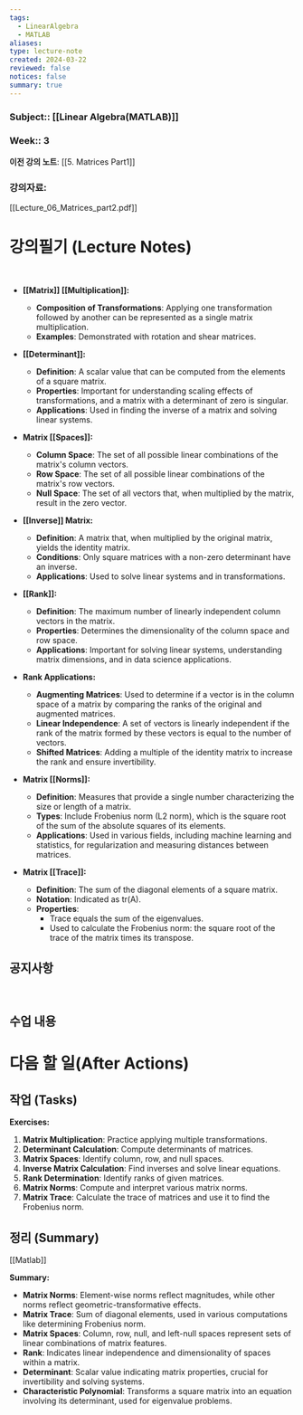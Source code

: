 ```yaml
---
tags:
  - LinearAlgebra
  - MATLAB
aliases: 
type: lecture-note
created: 2024-03-22
reviewed: false
notices: false
summary: true
---
```

### **Subject**:: [[Linear Algebra(MATLAB)]]
### **Week**:: 3

**이전 강의 노트**: [[5. Matrices Part1]]

### 강의자료: 
[[Lecture_06_Matrices_part2.pdf]]

# 강의필기 (Lecture Notes)
<br>

- **[[Matrix]] [[Multiplication]]:**
    
    - **Composition of Transformations**: Applying one transformation followed by another can be represented as a single matrix multiplication.
    - **Examples**: Demonstrated with rotation and shear matrices.
- **[[Determinant]]:**
    
    - **Definition**: A scalar value that can be computed from the elements of a square matrix.
    - **Properties**: Important for understanding scaling effects of transformations, and a matrix with a determinant of zero is singular.
    - **Applications**: Used in finding the inverse of a matrix and solving linear systems.
- **Matrix [[Spaces]]:**
    
    - **Column Space**: The set of all possible linear combinations of the matrix's column vectors.
    - **Row Space**: The set of all possible linear combinations of the matrix's row vectors.
    - **Null Space**: The set of all vectors that, when multiplied by the matrix, result in the zero vector.
- **[[Inverse]] Matrix:**
    
    - **Definition**: A matrix that, when multiplied by the original matrix, yields the identity matrix.
    - **Conditions**: Only square matrices with a non-zero determinant have an inverse.
    - **Applications**: Used to solve linear systems and in transformations.
- **[[Rank]]:**
    
    - **Definition**: The maximum number of linearly independent column vectors in the matrix.
    - **Properties**: Determines the dimensionality of the column space and row space.
    - **Applications**: Important for solving linear systems, understanding matrix dimensions, and in data science applications.
- **Rank Applications:**
    
    - **Augmenting Matrices**: Used to determine if a vector is in the column space of a matrix by comparing the ranks of the original and augmented matrices.
    - **Linear Independence**: A set of vectors is linearly independent if the rank of the matrix formed by these vectors is equal to the number of vectors.
    - **Shifted Matrices**: Adding a multiple of the identity matrix to increase the rank and ensure invertibility.
- **Matrix [[Norms]]:**
    
    - **Definition**: Measures that provide a single number characterizing the size or length of a matrix.
    - **Types**: Include Frobenius norm (L2 norm), which is the square root of the sum of the absolute squares of its elements.
    - **Applications**: Used in various fields, including machine learning and statistics, for regularization and measuring distances between matrices.
- **Matrix [[Trace]]:**
    
    - **Definition**: The sum of the diagonal elements of a square matrix.
    - **Notation**: Indicated as tr(A).
    - **Properties**:
        - Trace equals the sum of the eigenvalues.
        - Used to calculate the Frobenius norm: the square root of the trace of the matrix times its transpose.

## 공지사항
<br>



## 수업 내용


# 다음 할 일(After Actions)
## 작업 (Tasks)

**Exercises:**

1. **Matrix Multiplication**: Practice applying multiple transformations.
2. **Determinant Calculation**: Compute determinants of matrices.
3. **Matrix Spaces**: Identify column, row, and null spaces.
4. **Inverse Matrix Calculation**: Find inverses and solve linear equations.
5. **Rank Determination**: Identify ranks of given matrices.
6. **Matrix Norms**: Compute and interpret various matrix norms.
7. **Matrix Trace**: Calculate the trace of matrices and use it to find the Frobenius norm.

## 정리 (Summary)
[[Matlab]]

**Summary:**

- **Matrix Norms**: Element-wise norms reflect magnitudes, while other norms reflect geometric-transformative effects.
- **Matrix Trace**: Sum of diagonal elements, used in various computations like determining Frobenius norm.
- **Matrix Spaces**: Column, row, null, and left-null spaces represent sets of linear combinations of matrix features.
- **Rank**: Indicates linear independence and dimensionality of spaces within a matrix.
- **Determinant**: Scalar value indicating matrix properties, crucial for invertibility and solving systems.
- **Characteristic Polynomial**: Transforms a square matrix into an equation involving its determinant, used for eigenvalue problems.

